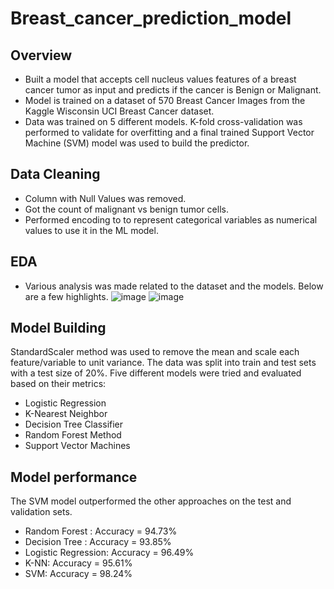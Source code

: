 # Breast_cancer_prediction_model

## Overview
- Built a model that accepts cell nucleus values features of a breast cancer tumor as input and predicts if the cancer is Benign or Malignant.
- Model is trained on a dataset of 570 Breast Cancer Images from the Kaggle Wisconsin UCI Breast Cancer dataset.
- Data was trained on 5 different models. K-fold cross-validation was performed to validate for overfitting and a final trained Support Vector Machine (SVM) model was used to build the predictor.

## Data Cleaning
- Column with Null Values was removed.
- Got the count of malignant vs benign tumor cells.
- Performed encoding to to represent categorical variables as numerical values to use it in the ML model.

## EDA
- Various analysis was made related to the dataset and the models. Below are a few highlights.
![image](https://github.com/roshanmurkar/Breast_cancer_prediction_model/assets/85471797/52bf7d95-d31b-4cc0-b621-8decfcdd73ee)
![image](https://github.com/roshanmurkar/Breast_cancer_prediction_model/assets/85471797/68d36f99-f81d-4fbc-a8f5-6d7fc9b56e52)

## Model Building

StandardScaler method was used to remove the mean and scale each feature/variable to unit variance. The data was split into train and test sets with a test size of 20%.
Five different models were tried and evaluated based on their metrics:
- Logistic Regression
- K-Nearest Neighbor
- Decision Tree Classifier
- Random Forest Method
- Support Vector Machines

## Model performance

The SVM model outperformed the other approaches on the test and validation sets.

- Random Forest : Accuracy = 94.73%
- Decision Tree : Accuracy = 93.85%
- Logistic Regression: Accuracy = 96.49%
- K-NN: Accuracy = 95.61%
- SVM: Accuracy = 98.24%


